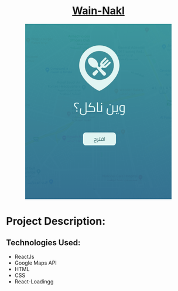 
<h1 align="center">
<a href="https://reemharbi.github.io/wain-nakl"> Wain-Nakl </a>
 </h1>

<p align="center">
<img src="./src/apps/assets/images/wain-nakl-welcome.png"
     alt="Tri_logo"
     width="400" />
  </p>

# Project Description:


## Technologies Used:
- ReactJs
- Google Maps API
- HTML
- CSS
- React-Loadingg


